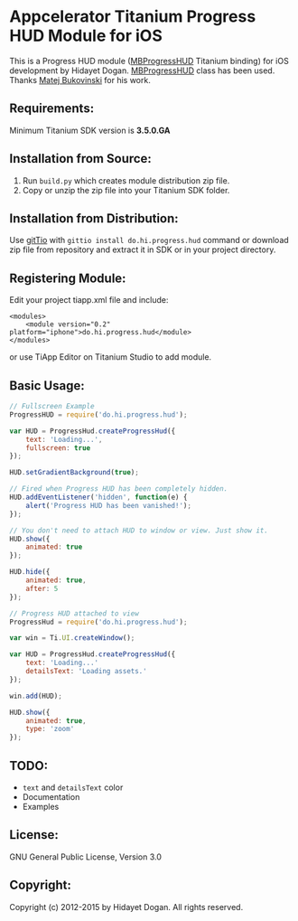 Appcelerator Titanium Progress HUD Module for iOS
=================================================

This is a Progress HUD module ([MBProgressHUD](https://github.com/jdg/MBProgressHUD) Titanium binding) for iOS development by Hidayet Dogan.
[MBProgressHUD](https://github.com/jdg/MBProgressHUD) class has been used. Thanks [Matej Bukovinski](https://github.com/matej) for his work.

Requirements:
-------------
Minimum Titanium SDK version is **3.5.0.GA**

Installation from Source:
-------------------------

1. Run `build.py` which creates module distribution zip file.
2. Copy or unzip the zip file into your Titanium SDK folder.

Installation from Distribution:
-------------------------------

Use [gitTio](http://gitt.io/component/do.hi.progress.hud) with `gittio install do.hi.progress.hud` command or download zip file from repository and extract it in SDK or in your project directory.

Registering Module:
-------------------

Edit your project tiapp.xml file and include:

```
<modules>
    <module version="0.2" platform="iphone">do.hi.progress.hud</module>
</modules>
```

or use TiApp Editor on Titanium Studio to add module.

Basic Usage:
------------

```JavaScript
// Fullscreen Example
ProgressHUD = require('do.hi.progress.hud');

var HUD = ProgressHud.createProgressHud({
    text: 'Loading...',
    fullscreen: true
});

HUD.setGradientBackground(true);

// Fired when Progress HUD has been completely hidden.
HUD.addEventListener('hidden', function(e) {
    alert('Progress HUD has been vanished!');
});

// You don't need to attach HUD to window or view. Just show it.
HUD.show({
    animated: true
});

HUD.hide({
    animated: true,
    after: 5
});

// Progress HUD attached to view
ProgressHud = require('do.hi.progress.hud');

var win = Ti.UI.createWindow();

var HUD = ProgressHud.createProgressHud({
    text: 'Loading...'
    detailsText: 'Loading assets.'
});

win.add(HUD);

HUD.show({
    animated: true,
    type: 'zoom'
});
```

TODO:
-----
* `text` and `detailsText` color
* Documentation
* Examples

License:
--------

GNU General Public License, Version 3.0

Copyright:
----------
Copyright (c) 2012-2015 by Hidayet Dogan. All rights reserved.
